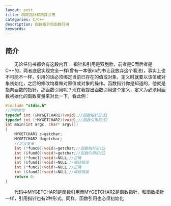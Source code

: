 ```yaml
---
layout: post
title: 函数指针和函数引用
categories: C/C++
description: 函数指针和函数引用
keywords: 
---
```


## 简介

&emsp;&emsp;无论任何书都会有这段内容：
指针和引用是双胞胎，前者是C而后者是C++的，两者底层实现完全一样(曾有一本很nb的书让我放弃这个看法)，事实上也不可能不一样，引用的话必须绑定当前已存在的值或对象，定义时就要以该值或对象初始化，之后的修改均看做对原值或对象的操作。函数指针你是知道的，他就是指向函数的指针，那函数引用呢？现在我提出函数引用这个定义，定义为必须用函数初始化的函数变量来对比一下，看此例：

```C++
#include "stdio.h"
//声明类型
typedef int (&MYGETCHAR1)(void);//函数指针形式1
typedef int (*MYGETCHAR2)(void);//函数引用形式2
int main(int argc, char* argv[])
{
	MYGETCHAR1 c=getchar;
	MYGETCHAR2 d=getchar;
	//定义变量
	int (*func0)(void)=getchar;//函数指针形式2
	int (&fund0)(void)=getchar;//函数引用形式2
	int (*func1)(void)=NULL;//正确
	int (&fund1)(void)=NULL;//编译错误
	int (*func2)(void)=NULL;//正确
	int (&fund2)(void)=NULL;//编译错误
	return 0;
}
```

&emsp;&emsp;代码中MYGETCHAR1是函数引用而MYGETCHAR2是函数指针，和函数指针一样，引用指针也有2种形式。同样，函数引用也必须初始化
